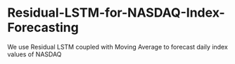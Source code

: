 # Residual-LSTM-for-NASDAQ-Index-Forecasting
We use Residual LSTM coupled with Moving Average to forecast daily index values of NASDAQ
